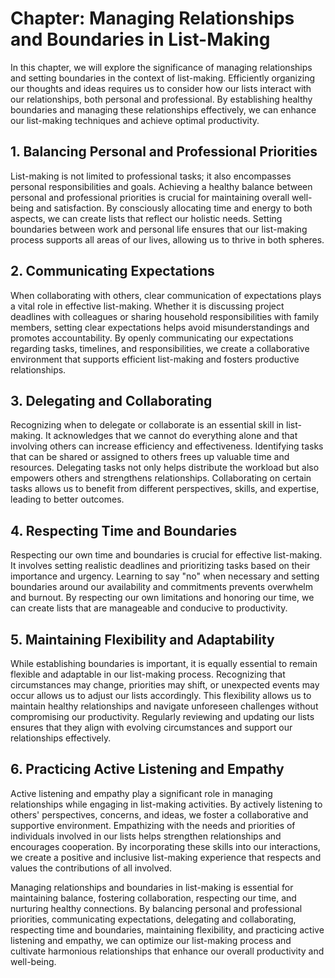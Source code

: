 Chapter: Managing Relationships and Boundaries in List-Making
=============================================================

In this chapter, we will explore the significance of managing relationships and setting boundaries in the context of list-making. Efficiently organizing our thoughts and ideas requires us to consider how our lists interact with our relationships, both personal and professional. By establishing healthy boundaries and managing these relationships effectively, we can enhance our list-making techniques and achieve optimal productivity.

**1. Balancing Personal and Professional Priorities**
-----------------------------------------------------

List-making is not limited to professional tasks; it also encompasses personal responsibilities and goals. Achieving a healthy balance between personal and professional priorities is crucial for maintaining overall well-being and satisfaction. By consciously allocating time and energy to both aspects, we can create lists that reflect our holistic needs. Setting boundaries between work and personal life ensures that our list-making process supports all areas of our lives, allowing us to thrive in both spheres.

**2. Communicating Expectations**
---------------------------------

When collaborating with others, clear communication of expectations plays a vital role in effective list-making. Whether it is discussing project deadlines with colleagues or sharing household responsibilities with family members, setting clear expectations helps avoid misunderstandings and promotes accountability. By openly communicating our expectations regarding tasks, timelines, and responsibilities, we create a collaborative environment that supports efficient list-making and fosters productive relationships.

**3. Delegating and Collaborating**
-----------------------------------

Recognizing when to delegate or collaborate is an essential skill in list-making. It acknowledges that we cannot do everything alone and that involving others can increase efficiency and effectiveness. Identifying tasks that can be shared or assigned to others frees up valuable time and resources. Delegating tasks not only helps distribute the workload but also empowers others and strengthens relationships. Collaborating on certain tasks allows us to benefit from different perspectives, skills, and expertise, leading to better outcomes.

**4. Respecting Time and Boundaries**
-------------------------------------

Respecting our own time and boundaries is crucial for effective list-making. It involves setting realistic deadlines and prioritizing tasks based on their importance and urgency. Learning to say "no" when necessary and setting boundaries around our availability and commitments prevents overwhelm and burnout. By respecting our own limitations and honoring our time, we can create lists that are manageable and conducive to productivity.

**5. Maintaining Flexibility and Adaptability**
-----------------------------------------------

While establishing boundaries is important, it is equally essential to remain flexible and adaptable in our list-making process. Recognizing that circumstances may change, priorities may shift, or unexpected events may occur allows us to adjust our lists accordingly. This flexibility allows us to maintain healthy relationships and navigate unforeseen challenges without compromising our productivity. Regularly reviewing and updating our lists ensures that they align with evolving circumstances and support our relationships effectively.

**6. Practicing Active Listening and Empathy**
----------------------------------------------

Active listening and empathy play a significant role in managing relationships while engaging in list-making activities. By actively listening to others' perspectives, concerns, and ideas, we foster a collaborative and supportive environment. Empathizing with the needs and priorities of individuals involved in our lists helps strengthen relationships and encourages cooperation. By incorporating these skills into our interactions, we create a positive and inclusive list-making experience that respects and values the contributions of all involved.

Managing relationships and boundaries in list-making is essential for maintaining balance, fostering collaboration, respecting our time, and nurturing healthy connections. By balancing personal and professional priorities, communicating expectations, delegating and collaborating, respecting time and boundaries, maintaining flexibility, and practicing active listening and empathy, we can optimize our list-making process and cultivate harmonious relationships that enhance our overall productivity and well-being.

